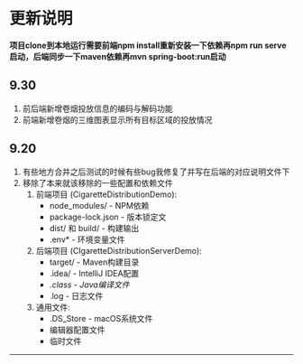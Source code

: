 # 更新说明

**项目clone到本地运行需要前端npm install重新安装一下依赖再npm run serve启动，后端同步一下maven依赖再mvn spring-boot:run启动**

## 9.30

1. 前后端新增卷烟投放信息的编码与解码功能
2. 前端新增卷烟的三维图表显示所有目标区域的投放情况



## 9.20

1. 有些地方合并之后测试的时候有些bug我修复了并写在后端的对应说明文件下
2. 移除了本来就该移除的一些配置和依赖文件
   1. 前端项目 (CigaretteDistributionDemo):
      + node_modules/ - NPM依赖
      + package-lock.json - 版本锁定文
      + dist/ 和 build/ - 构建输出
      + .env* - 环境变量文件
   2. 后端项目 (CIgaretteDistributionServerDemo):
      + target/ - Maven构建目录
      + .idea/ - IntelliJ IDEA配置
      + *.class - Java编译文件*
      + .log - 日志文件
   3. 通用文件:
      + .DS_Store - macOS系统文件
      + 编辑器配置文件
      + 临时文件



****
